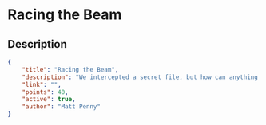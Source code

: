 # Racing the Beam

## Description

```json
{
    "title": "Racing the Beam",
    "description": "We intercepted a secret file, but how can anything fit in 24K?!",
    "link": "",
    "points": 40,
    "active": true,
    "author": "Matt Penny"
}
```

